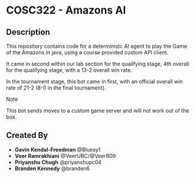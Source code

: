 # COSC322 - Amazons AI

## Description

This repository contains code for a deterministc AI agent to play the Game of the Amazons in java, using a course provided custom API client.

It came in second within our lab section for the qualifying stage, 4th overall for the qualifying stage, with a 13-2 overall win rate.

In the tournament stage, this bot came in first, with an official overall win rate of 21-2 (8-0 in the final tournament).

>[!NOTE]
>This bot sends moves to a custom game server and will not work out of the box.

## Created By

- **Gavin Kendal-Freedman** @Bluesy1
- **Veer Ramrakhiani** @VeerUBC/@VeerR09
- **Priyanshu Chugh** @priyanshupc04
- **Branden Kennedy** @branden6
